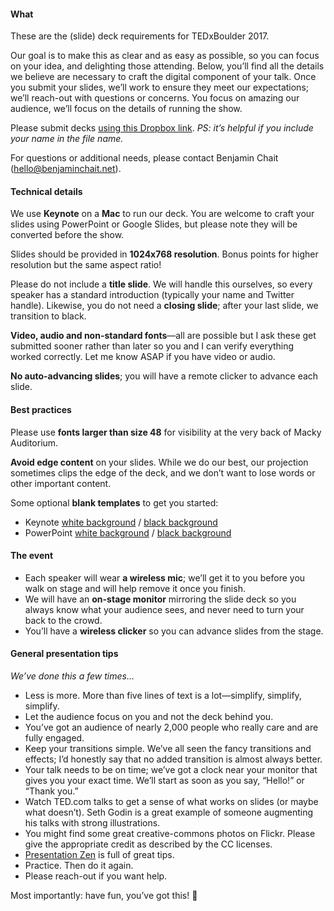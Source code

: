 #### What

These are the (slide) deck requirements for TEDxBoulder 2017. 

Our goal is to make this as clear and as easy as possible, so you can focus on your idea, and delighting those attending. Below, you’ll find all the details we believe are necessary to craft the digital component of your talk. Once you submit your slides, we’ll work to ensure they meet our expectations; we’ll reach-out with questions or concerns. You focus on amazing our audience, we’ll focus on the details of running the show.

Please submit decks [using this Dropbox link](https://www.dropbox.com/request/pE10x7UFnEF7XlS6wKzI). _PS: it’s helpful if you include your name in the file name._ 

For questions or additional needs, please contact Benjamin Chait ([hello@benjaminchait.net](mailto:hello@benjaminchait.net)).

#### Technical details

We use **Keynote** on a **Mac** to run our deck. You are welcome to craft your slides using PowerPoint or Google Slides, but please note they will be converted before the show. 

Slides should be provided in **1024x768 resolution**. Bonus points for higher resolution but the same aspect ratio!

Please do not include a **title slide**. We will handle this ourselves, so every speaker has a standard introduction (typically your name and Twitter handle). Likewise, you do not need a **closing slide**; after your last slide, we transition to black. 

**Video, audio and non-standard fonts**—all are possible but I ask these get submitted sooner rather than later so you and I can verify everything worked correctly. Let me know ASAP if you have video or audio.

**No auto-advancing slides**; you will have a remote clicker to advance each slide.

#### Best practices

Please use **fonts larger than size 48** for visibility at the very back of Macky Auditorium.

**Avoid edge content** on your slides. While we do our best, our projection sometimes clips the edge of the deck, and we don’t want to lose words or other important content. 

Some optional **blank templates** to get you started:
* Keynote [white background](https://github.com/benjaminchait/tedxboulder/blob/623f9eb425812b72cd828b332b7d62ddcbcc8497/speaker-deck_requirements-blank_white_keynote.key) / [black background](https://github.com/benjaminchait/tedxboulder/blob/623f9eb425812b72cd828b332b7d62ddcbcc8497/speaker-deck_requirements-blank_black_keynote.key)
* PowerPoint [white background](https://github.com/benjaminchait/tedxboulder/blob/8cc2108457d0b9551eef4bfae80f01c6e7ae1247/speaker-deck_requirements-blank_white_ppt.pptx) / [black background](https://github.com/benjaminchait/tedxboulder/blob/8cc2108457d0b9551eef4bfae80f01c6e7ae1247/speaker-deck_requirements-blank_black_ppt.pptx)

#### The event

* Each speaker will wear **a wireless mic**; we’ll get it to you before you walk on stage and will help remove it once you finish.
* We will have an **on-stage monitor** mirroring the slide deck so you always know what your audience sees, and never need to turn your back to the crowd.
* You’ll have a **wireless clicker** so you can advance slides from the stage.

#### General presentation tips
_We’ve done this a few times…_
* Less is more. More than five lines of text is a lot—simplify, simplify, simplify.
* Let the audience focus on you and not the deck behind you.
* You’ve got an audience of nearly 2,000 people who really care and are fully engaged.
* Keep your transitions simple. We’ve all seen the fancy transitions and effects; I’d honestly say that no added transition is almost always better.
* Your talk needs to be on time; we’ve got a clock near your monitor that gives you your exact time. We’ll start as soon as you say, “Hello!” or “Thank you.”
* Watch TED.com talks to get a sense of what works on slides (or maybe what doesn’t). Seth Godin is a great example of someone augmenting his talks with strong illustrations.
* You might find some great creative-commons photos on Flickr. Please give the appropriate credit as described by the CC licenses.
* [Presentation Zen](http://www.presentationzen.com) is full of great tips.
* Practice. Then do it again.
* Please reach-out if you want help.

Most importantly: have fun, you’ve got this! 🙌
